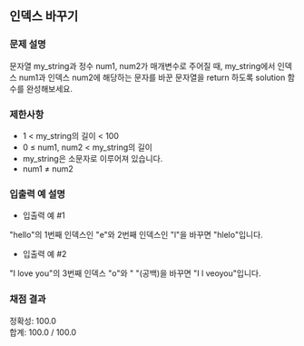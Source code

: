 ## 인덱스 바꾸기

### 문제 설명

문자열 my_string과 정수 num1, num2가 매개변수로 주어질 때, my_string에서 인덱스 num1과 인덱스 num2에 해당하는 문자를 바꾼 문자열을 return 하도록 solution 함수를 완성해보세요.

### 제한사항
* 1 < my_string의 길이 < 100
* 0 ≤ num1, num2 < my_string의 길이
* my_string은 소문자로 이루어져 있습니다.
* num1 ≠ num2

### 입출력 예 설명

* 입출력 예 #1

"hello"의 1번째 인덱스인 "e"와 2번째 인덱스인 "l"을 바꾸면 "hlelo"입니다.

* 입출력 예 #2

"I love you"의 3번째 인덱스 "o"와 " "(공백)을 바꾸면 "I l veoyou"입니다.

### 채점 결과
정확성: 100.0 <br>
합계: 100.0 / 100.0
